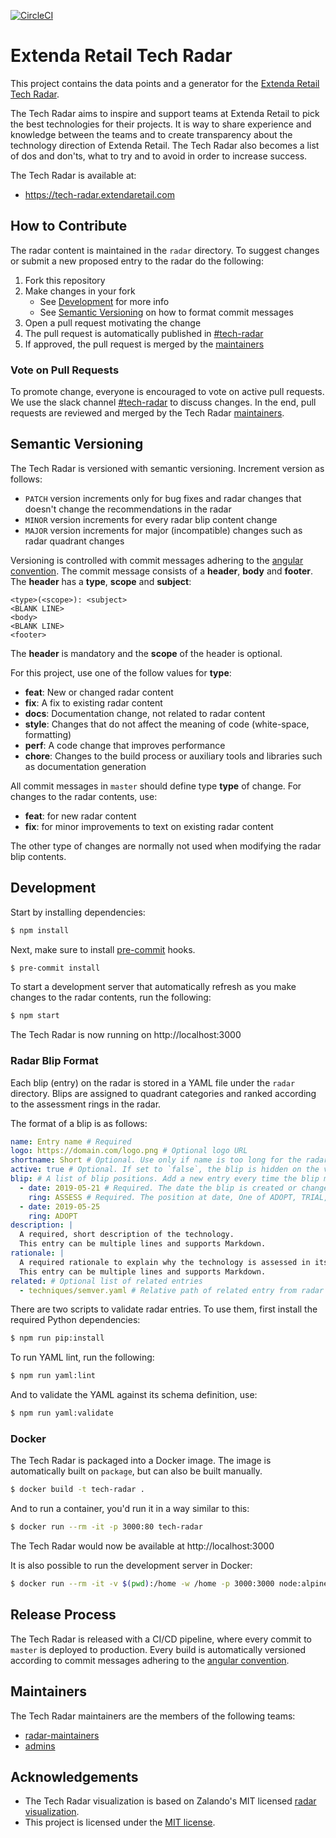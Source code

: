 [![CircleCI](https://circleci.com/gh/extenda/tech-radar.svg?style=svg)](https://circleci.com/gh/extenda/tech-radar)

# Extenda Retail Tech Radar

This project contains the data points and a generator for the [Extenda Retail Tech Radar](http://tech-radar.extendaretail.com).

The Tech Radar aims to inspire and support teams at Extenda Retail to pick the best technologies for their projects.
It is way to share experience and knowledge between the teams and to create transparency about the technology direction of Extenda Retail. The Tech Radar also becomes a list of dos and don'ts, what to try and to avoid in order to increase success.

The Tech Radar is available at:

  - https://tech-radar.extendaretail.com

## How to Contribute

The radar content is maintained in the `radar` directory. To suggest changes or submit a new proposed entry to the radar do the following:

  1. Fork this repository
  2. Make changes in your fork
      - See [Development](#development) for more info
      - See [Semantic Versioning](#semantic-versioning) on how to format commit messages
  3. Open a pull request motivating the change
  4. The pull request is automatically published in [#tech-radar](https://extendaretail.slack.com/channels/tech-radar)
  5. If approved, the pull request is merged by the [maintainers](#maintainers)

### Vote on Pull Requests

To promote change, everyone is encouraged to vote on active pull requests. We use the slack channel [#tech-radar](https://extendaretail.slack.com/channels/tech-radar) to discuss changes. In the end, pull requests are reviewed and merged by the Tech Radar [maintainers](#maintainers).

## Semantic Versioning

The Tech Radar is versioned with semantic versioning. Increment version as follows:

  - `PATCH` version increments only for bug fixes and radar changes that doesn't change the recommendations in the radar
  - `MINOR` version increments for every radar blip content change
  - `MAJOR` version increments for major (incompatible) changes such as radar quadrant changes

Versioning is controlled with commit messages adhering to the [angular convention](https://github.com/angular/angular.js/blob/master/DEVELOPERS.md#-git-commit-guidelines).
The commit message consists of a **header**, **body** and **footer**. The **header** has a **type**, **scope** and **subject**:
```
<type>(<scope>): <subject>
<BLANK LINE>
<body>
<BLANK LINE>
<footer>
```
The **header** is mandatory and the **scope** of the header is optional.

For this project, use one of the follow values for **type**:

  - **feat**: New or changed radar content
  - **fix**: A fix to existing radar content
  - **docs**: Documentation change, not related to radar content
  - **style**: Changes that do not affect the meaning of code (white-space, formatting)
  - **perf**: A code change that improves performance
  - **chore**: Changes to the build process or auxiliary tools and libraries such as documentation generation

All commit messages in `master` should define type **type** of change. For changes to the radar contents, use:

  - **feat**: for new radar content
  - **fix**: for minor improvements to text on existing radar content

The other type of changes are normally not used when modifying the radar blip contents.

## Development

Start by installing dependencies:
```bash
$ npm install
```

Next, make sure to install [pre-commit](https://pre-commit.com) hooks.
```bash
$ pre-commit install
```

To start a development server that automatically refresh as you make changes to the radar contents, run the following:
```bash
$ npm start
```
The Tech Radar is now running on http://localhost:3000

### Radar Blip Format

Each blip (entry) on the radar is stored in a YAML file under the `radar` directory. Blips are assigned to quadrant categories and ranked according to the assessment rings in the radar.

The format of a blip is as follows:
```yaml
name: Entry name # Required
logo: https://domain.com/logo.png # Optional logo URL
shortname: Short # Optional. Use only if name is too long for the radar blip
active: true # Optional. If set to `false`, the blip is hidden on the visual radar
blip: # A list of blip positions. Add a new entry every time the blip moves
  - date: 2019-05-21 # Required. The date the blip is created or changed
    ring: ASSESS # Required. The position at date, One of ADOPT, TRIAL, ASSESS, HOLD
  - date: 2019-05-25
    ring: ADOPT
description: |
  A required, short description of the technology.
  This entry can be multiple lines and supports Markdown.
rationale: |
  A required rationale to explain why the technology is assessed in its current ring.
  This entry can be multiple lines and supports Markdown.
related: # Optional list of related entries
  - techniques/semver.yaml # Relative path of related entry from radar dir.
```

There are two scripts to validate radar entries. To use them, first install the required Python dependencies:

```bash
$ npm run pip:install
```

To run YAML lint, run the following:
```bash
$ npm run yaml:lint
```

And to validate the YAML against its schema definition, use:
```bash
$ npm run yaml:validate
```

### Docker

The Tech Radar is packaged into a Docker image. The image is automatically built
on `package`, but can also be built manually.

```bash
$ docker build -t tech-radar .
```

And to run a container, you'd run it in a way similar to this:

```bash
$ docker run --rm -it -p 3000:80 tech-radar
```
The Tech Radar would now be available at http://localhost:3000

It is also possible to run the development server in Docker:

```bash
$ docker run --rm -it -v $(pwd):/home -w /home -p 3000:3000 node:alpine sh -c "npm i; npm start"
```

## Release Process

The Tech Radar is released with a CI/CD pipeline, where every commit to `master` is deployed to production.
Every build is automatically versioned according to commit messages adhering to the [angular convention](https://github.com/angular/angular.js/blob/master/DEVELOPERS.md#-git-commit-guidelines).

## Maintainers

The Tech Radar maintainers are the members of the following teams:

  - [radar-maintainers](https://github.com/orgs/extenda/teams/radar-maintainers)
  - [admins](https://github.com/orgs/extenda/teams/admins)


## Acknowledgements

  * The Tech Radar visualization is based on Zalando's MIT licensed [radar visualization](https://github.com/zalando/tech-radar).
  * This project is licensed under the [MIT license](https://github.com/extenda/tech-radar/blob/master/LICENSE).
